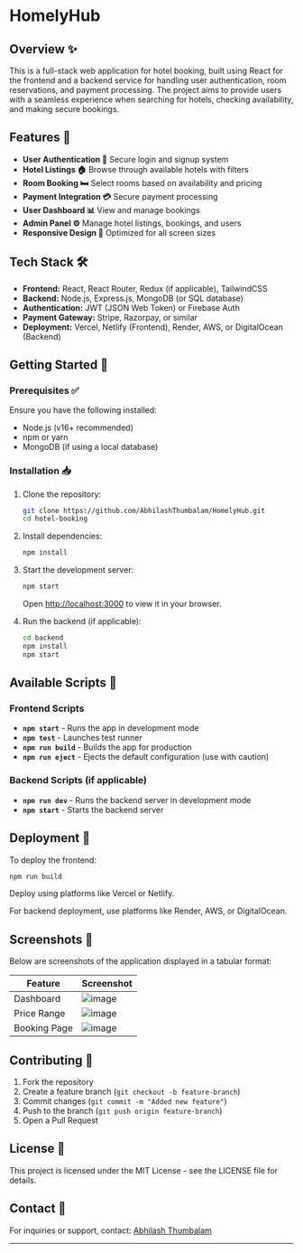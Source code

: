 # HomelyHub

## Overview ✨
This is a full-stack web application for hotel booking, built using React for the frontend and a backend service for handling user authentication, room reservations, and payment processing. The project aims to provide users with a seamless experience when searching for hotels, checking availability, and making secure bookings.

## Features 🌟
- **User Authentication 🔐** Secure login and signup system
- **Hotel Listings 🏠** Browse through available hotels with filters
- **Room Booking 🛏️** Select rooms based on availability and pricing
- **Payment Integration 💳** Secure payment processing
- **User Dashboard 📊** View and manage bookings
- **Admin Panel ⚙️** Manage hotel listings, bookings, and users
- **Responsive Design 📱** Optimized for all screen sizes

## Tech Stack 🛠️
- **Frontend:** React, React Router, Redux (if applicable), TailwindCSS
- **Backend:** Node.js, Express.js, MongoDB (or SQL database)
- **Authentication:** JWT (JSON Web Token) or Firebase Auth
- **Payment Gateway:** Stripe, Razorpay, or similar
- **Deployment:** Vercel, Netlify (Frontend), Render, AWS, or DigitalOcean (Backend)

## Getting Started 🚀
### Prerequisites ✅
Ensure you have the following installed:
- Node.js (v16+ recommended)
- npm or yarn
- MongoDB (if using a local database)

### Installation 📥
1. Clone the repository:
   ```bash
   git clone https://github.com/AbhilashThumbalam/HomelyHub.git
   cd hotel-booking
   ```

2. Install dependencies:
   ```bash
   npm install
   ```

3. Start the development server:
   ```bash
   npm start
   ```
   Open [http://localhost:3000](http://localhost:3000) to view it in your browser.

4. Run the backend (if applicable):
   ```bash
   cd backend
   npm install
   npm start
   ```

## Available Scripts 📝
### Frontend Scripts
- **`npm start`** - Runs the app in development mode
- **`npm test`** - Launches test runner
- **`npm run build`** - Builds the app for production
- **`npm run eject`** - Ejects the default configuration (use with caution)

### Backend Scripts (if applicable)
- **`npm run dev`** - Runs the backend server in development mode
- **`npm start`** - Starts the backend server

## Deployment 🚀
To deploy the frontend:
```bash
npm run build
```
Deploy using platforms like Vercel or Netlify.

For backend deployment, use platforms like Render, AWS, or DigitalOcean.

## Screenshots 📸
Below are screenshots of the application displayed in a tabular format:

| Feature | Screenshot |
|---------|------------|
| Dashboard | ![image](https://github.com/user-attachments/assets/238522c4-909c-4262-9290-348c87b4f2f2) |
| Price Range | ![image](https://github.com/user-attachments/assets/eea520c2-8af7-4688-9973-160ba045e836) |
| Booking Page | ![image](https://github.com/user-attachments/assets/75d981be-1160-48e2-9695-36fb7c9c6020) |

## Contributing 🤝
1. Fork the repository
2. Create a feature branch (`git checkout -b feature-branch`)
3. Commit changes (`git commit -m "Added new feature"`)
4. Push to the branch (`git push origin feature-branch`)
5. Open a Pull Request

## License 📜
This project is licensed under the MIT License - see the LICENSE file for details.

## Contact 📧
For inquiries or support, contact: [Abhilash Thumbalam](https://github.com/AbhilashThumbalam)

---








